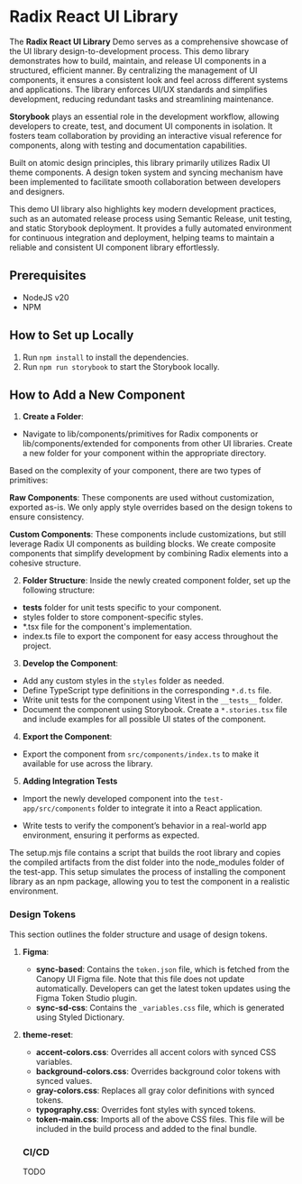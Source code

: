 # Radix React UI Library

The **Radix React UI Library** Demo serves as a comprehensive showcase of the UI library design-to-development process. This demo library demonstrates how to build, maintain, and release UI components in a structured, efficient manner. By centralizing the management of UI components, it ensures a consistent look and feel across different systems and applications. The library enforces UI/UX standards and simplifies development, reducing redundant tasks and streamlining maintenance.

**Storybook** plays an essential role in the development workflow, allowing developers to create, test, and document UI components in isolation. It fosters team collaboration by providing an interactive visual reference for components, along with testing and documentation capabilities.

Built on atomic design principles, this library primarily utilizes Radix UI theme components. A design token system and syncing mechanism have been implemented to facilitate smooth collaboration between developers and designers.

This demo UI library also highlights key modern development practices, such as an automated release process using Semantic Release, unit testing, and static Storybook deployment. It provides a fully automated environment for continuous integration and deployment, helping teams to maintain a reliable and consistent UI component library effortlessly.

## Prerequisites

- NodeJS v20
- NPM

## How to Set up Locally

1. Run `npm install` to install the dependencies.
2. Run `npm run storybook` to start the Storybook locally.

## How to Add a New Component

1. **Create a Folder**:

- Navigate to lib/components/primitives for Radix components or lib/components/extended for components from other UI libraries. Create a new folder for your component within the appropriate directory.

Based on the complexity of your component, there are two types of primitives:

**Raw Components**: These components are used without customization, exported as-is. We only apply style overrides based on the design tokens to ensure consistency.

**Custom Components**: These components include customizations, but still leverage Radix UI components as building blocks. We create composite components that simplify development by combining Radix elements into a cohesive structure.

2. **Folder Structure**:
   Inside the newly created component folder, set up the following structure:

- **tests** folder for unit tests specific to your component.
- styles folder to store component-specific styles.
- \*.tsx file for the component's implementation.
- index.ts file to export the component for easy access throughout the project.

3. **Develop the Component**:

- Add any custom styles in the `styles` folder as needed.
- Define TypeScript type definitions in the corresponding `*.d.ts` file.
- Write unit tests for the component using Vitest in the `__tests__` folder.
- Document the component using Storybook. Create a `*.stories.tsx` file and include examples for all possible UI states of the component.

4. **Export the Component**:

- Export the component from `src/components/index.ts` to make it available for use across the library.

5. **Adding Integration Tests**

- Import the newly developed component into the `test-app/src/components` folder to integrate it into a React application.

- Write tests to verify the component’s behavior in a real-world app environment, ensuring it performs as expected.

The setup.mjs file contains a script that builds the root library and copies the compiled artifacts from the dist folder into the node_modules folder of the test-app. This setup simulates the process of installing the component library as an npm package, allowing you to test the component in a realistic environment.

### Design Tokens

This section outlines the folder structure and usage of design tokens.

1. **Figma**:

   - **sync-based**: Contains the `token.json` file, which is fetched from the Canopy UI Figma file. Note that this file does not update automatically. Developers can get the latest token updates using the Figma Token Studio plugin.
   - **sync-sd-css**: Contains the `_variables.css` file, which is generated using Styled Dictionary.

2. **theme-reset**:

   - **accent-colors.css**: Overrides all accent colors with synced CSS variables.
   - **background-colors.css**: Overrides background color tokens with synced values.
   - **gray-colors.css**: Replaces all gray color definitions with synced tokens.
   - **typography.css**: Overrides font styles with synced tokens.
   - **token-main.css**: Imports all of the above CSS files. This file will be included in the build process and added to the final bundle.

   ### CI/CD

   TODO
